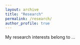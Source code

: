```yaml
---
layout: archive
title: "Research"
permalink: /research/
author_profile: true
---
```


My research interests belong to ...
